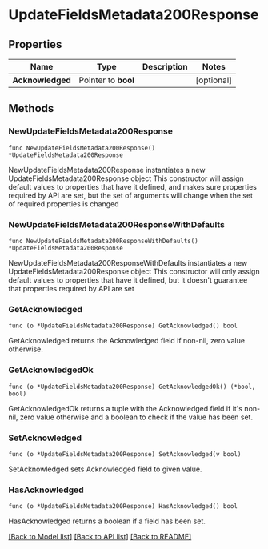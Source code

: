 # UpdateFieldsMetadata200Response

## Properties

Name | Type | Description | Notes
------------ | ------------- | ------------- | -------------
**Acknowledged** | Pointer to **bool** |  | [optional] 

## Methods

### NewUpdateFieldsMetadata200Response

`func NewUpdateFieldsMetadata200Response() *UpdateFieldsMetadata200Response`

NewUpdateFieldsMetadata200Response instantiates a new UpdateFieldsMetadata200Response object
This constructor will assign default values to properties that have it defined,
and makes sure properties required by API are set, but the set of arguments
will change when the set of required properties is changed

### NewUpdateFieldsMetadata200ResponseWithDefaults

`func NewUpdateFieldsMetadata200ResponseWithDefaults() *UpdateFieldsMetadata200Response`

NewUpdateFieldsMetadata200ResponseWithDefaults instantiates a new UpdateFieldsMetadata200Response object
This constructor will only assign default values to properties that have it defined,
but it doesn't guarantee that properties required by API are set

### GetAcknowledged

`func (o *UpdateFieldsMetadata200Response) GetAcknowledged() bool`

GetAcknowledged returns the Acknowledged field if non-nil, zero value otherwise.

### GetAcknowledgedOk

`func (o *UpdateFieldsMetadata200Response) GetAcknowledgedOk() (*bool, bool)`

GetAcknowledgedOk returns a tuple with the Acknowledged field if it's non-nil, zero value otherwise
and a boolean to check if the value has been set.

### SetAcknowledged

`func (o *UpdateFieldsMetadata200Response) SetAcknowledged(v bool)`

SetAcknowledged sets Acknowledged field to given value.

### HasAcknowledged

`func (o *UpdateFieldsMetadata200Response) HasAcknowledged() bool`

HasAcknowledged returns a boolean if a field has been set.


[[Back to Model list]](../README.md#documentation-for-models) [[Back to API list]](../README.md#documentation-for-api-endpoints) [[Back to README]](../README.md)


